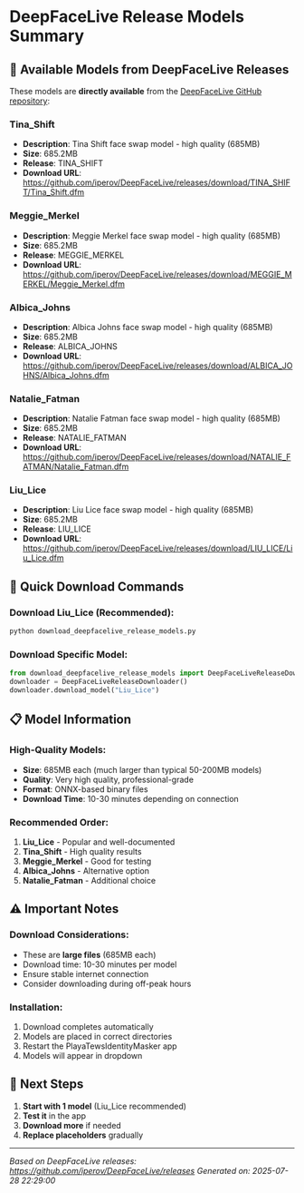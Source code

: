 # DeepFaceLive Release Models Summary

## 🎯 Available Models from DeepFaceLive Releases

These models are **directly available** from the [DeepFaceLive GitHub repository](https://github.com/iperov/DeepFaceLive.git):


### Tina_Shift
- **Description**: Tina Shift face swap model - high quality (685MB)
- **Size**: 685.2MB
- **Release**: TINA_SHIFT
- **Download URL**: https://github.com/iperov/DeepFaceLive/releases/download/TINA_SHIFT/Tina_Shift.dfm

### Meggie_Merkel
- **Description**: Meggie Merkel face swap model - high quality (685MB)
- **Size**: 685.2MB
- **Release**: MEGGIE_MERKEL
- **Download URL**: https://github.com/iperov/DeepFaceLive/releases/download/MEGGIE_MERKEL/Meggie_Merkel.dfm

### Albica_Johns
- **Description**: Albica Johns face swap model - high quality (685MB)
- **Size**: 685.2MB
- **Release**: ALBICA_JOHNS
- **Download URL**: https://github.com/iperov/DeepFaceLive/releases/download/ALBICA_JOHNS/Albica_Johns.dfm

### Natalie_Fatman
- **Description**: Natalie Fatman face swap model - high quality (685MB)
- **Size**: 685.2MB
- **Release**: NATALIE_FATMAN
- **Download URL**: https://github.com/iperov/DeepFaceLive/releases/download/NATALIE_FATMAN/Natalie_Fatman.dfm

### Liu_Lice
- **Description**: Liu Lice face swap model - high quality (685MB)
- **Size**: 685.2MB
- **Release**: LIU_LICE
- **Download URL**: https://github.com/iperov/DeepFaceLive/releases/download/LIU_LICE/Liu_Lice.dfm


## 🚀 Quick Download Commands

### Download Liu_Lice (Recommended):
```bash
python download_deepfacelive_release_models.py
```

### Download Specific Model:
```python
from download_deepfacelive_release_models import DeepFaceLiveReleaseDownloader
downloader = DeepFaceLiveReleaseDownloader()
downloader.download_model("Liu_Lice")
```

## 📋 Model Information

### High-Quality Models:
- **Size**: 685MB each (much larger than typical 50-200MB models)
- **Quality**: Very high quality, professional-grade
- **Format**: ONNX-based binary files
- **Download Time**: 10-30 minutes depending on connection

### Recommended Order:
1. **Liu_Lice** - Popular and well-documented
2. **Tina_Shift** - High quality results
3. **Meggie_Merkel** - Good for testing
4. **Albica_Johns** - Alternative option
5. **Natalie_Fatman** - Additional choice

## ⚠️ Important Notes

### Download Considerations:
- These are **large files** (685MB each)
- Download time: 10-30 minutes per model
- Ensure stable internet connection
- Consider downloading during off-peak hours

### Installation:
1. Download completes automatically
2. Models are placed in correct directories
3. Restart the PlayaTewsIdentityMasker app
4. Models will appear in dropdown

## 🎯 Next Steps

1. **Start with 1 model** (Liu_Lice recommended)
2. **Test it** in the app
3. **Download more** if needed
4. **Replace placeholders** gradually

---
*Based on DeepFaceLive releases: https://github.com/iperov/DeepFaceLive/releases*
*Generated on: 2025-07-28 22:29:00*
